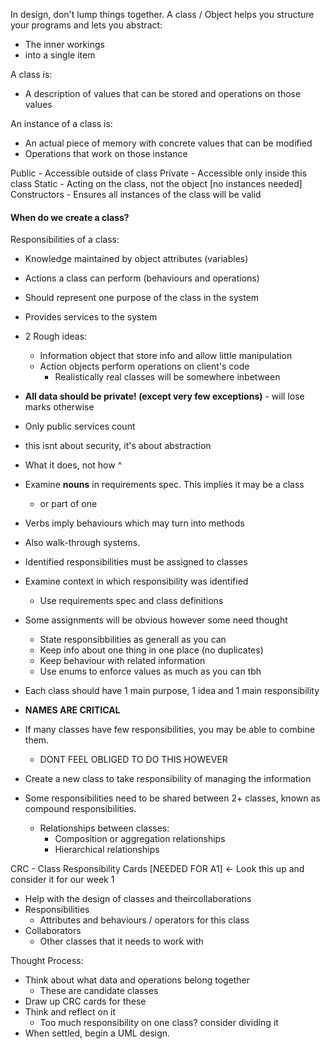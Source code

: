 In design, don't lump things together.
A class / Object helps you structure your programs and lets you abstract:
- The inner workings
- into a single item

A class is:
- A description of values that can be stored and operations on those values

An instance of a class is:
- An actual piece of memory with concrete values that can be modified
- Operations that work on those instance

Public - Accessible outside of class
Private - Accessible only inside this class
Static - Acting on the class, not the object [no instances needed]
Constructors - Ensures all instances of the class will be valid

#### When do we create a class?

Responsibilities of a class:
- Knowledge maintained by object attributes (variables)
- Actions a class can perform (behaviours and operations)
- Should represent one purpose of the class in the system
- Provides services to the system
- 2 Rough ideas:
	- Information object that store info and allow little manipulation
	- Action objects perform operations on client's code
		- Realistically real classes will be somewhere inbetween
- **All data should be private! (except very few exceptions)** - will lose marks otherwise
- Only public services count
- this isnt about security, it's about abstraction
- What it does, not how ^
- Examine **nouns** in requirements spec. This implies it may be a class
	- or part of one
- Verbs imply behaviours which may turn into methods
- Also walk-through systems.
- Identified responsibilities must be assigned to classes
- Examine context in which responsibility was identified
	- Use requirements spec and class definitions
- Some assignments will be obvious however some need thought
	- State responsibbilities as generall as you can
	- Keep info about one thing in one place (no duplicates)
	- Keep behaviour  with related information
	- Use enums to enforce values as much as you can tbh
- Each class should have 1 main purpose, 1 idea and 1 main responsibility
- **NAMES ARE CRITICAL**
- If many classes have few responsibilities, you may be able to combine them.
	- DONT FEEL OBLIGED TO DO THIS HOWEVER
- Create a new class to take responsibility of managing the information

- Some responsibilities need to be shared between 2+ classes, known as compound responsibilities.
	- Relationships between classes:
		- Composition or aggregation relationships
		- Hierarchical relationships

CRC - Class Responsibility Cards [NEEDED FOR A1] <- Look this up and consider it for our week 1
- Help with the design of classes and theircollaborations
- Responsibilities 
	- Attributes and behaviours / operators for this class
- Collaborators
	- Other classes that it needs to work with


Thought Process:
- Think about what data and operations belong together
	- These are candidate classes
- Draw up CRC cards for these
- Think and reflect on it
	- Too much responsibility on one class? consider dividing it
- When settled, begin a UML design.